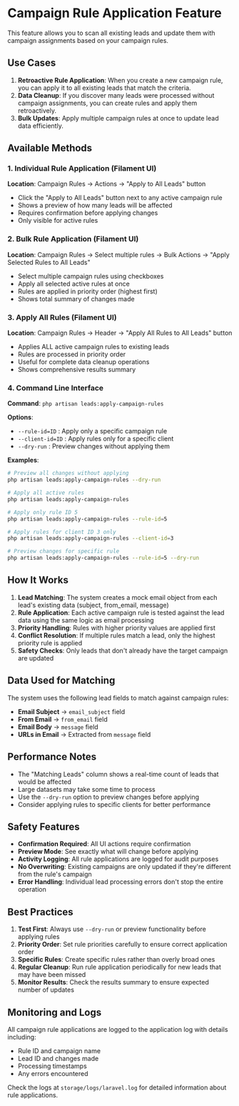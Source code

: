 # Campaign Rule Application Feature

This feature allows you to scan all existing leads and update them with campaign assignments based on your campaign rules.

## Use Cases

1. **Retroactive Rule Application**: When you create a new campaign rule, you can apply it to all existing leads that match the criteria.
2. **Data Cleanup**: If you discover many leads were processed without campaign assignments, you can create rules and apply them retroactively.
3. **Bulk Updates**: Apply multiple campaign rules at once to update lead data efficiently.

## Available Methods

### 1. Individual Rule Application (Filament UI)

**Location**: Campaign Rules → Actions → "Apply to All Leads" button

- Click the "Apply to All Leads" button next to any active campaign rule
- Shows a preview of how many leads will be affected
- Requires confirmation before applying changes
- Only visible for active rules

### 2. Bulk Rule Application (Filament UI)

**Location**: Campaign Rules → Select multiple rules → Bulk Actions → "Apply Selected Rules to All Leads"

- Select multiple campaign rules using checkboxes
- Apply all selected active rules at once
- Rules are applied in priority order (highest first)
- Shows total summary of changes made

### 3. Apply All Rules (Filament UI)

**Location**: Campaign Rules → Header → "Apply All Rules to All Leads" button

- Applies ALL active campaign rules to existing leads
- Rules are processed in priority order
- Useful for complete data cleanup operations
- Shows comprehensive results summary

### 4. Command Line Interface

**Command**: `php artisan leads:apply-campaign-rules`

**Options**:
- `--rule-id=ID` : Apply only a specific campaign rule
- `--client-id=ID` : Apply rules only for a specific client
- `--dry-run` : Preview changes without applying them

**Examples**:
```bash
# Preview all changes without applying
php artisan leads:apply-campaign-rules --dry-run

# Apply all active rules
php artisan leads:apply-campaign-rules

# Apply only rule ID 5
php artisan leads:apply-campaign-rules --rule-id=5

# Apply rules for client ID 3 only
php artisan leads:apply-campaign-rules --client-id=3

# Preview changes for specific rule
php artisan leads:apply-campaign-rules --rule-id=5 --dry-run
```

## How It Works

1. **Lead Matching**: The system creates a mock email object from each lead's existing data (subject, from_email, message)
2. **Rule Application**: Each active campaign rule is tested against the lead data using the same logic as email processing
3. **Priority Handling**: Rules with higher priority values are applied first
4. **Conflict Resolution**: If multiple rules match a lead, only the highest priority rule is applied
5. **Safety Checks**: Only leads that don't already have the target campaign are updated

## Data Used for Matching

The system uses the following lead fields to match against campaign rules:

- **Email Subject** → `email_subject` field
- **From Email** → `from_email` field  
- **Email Body** → `message` field
- **URLs in Email** → Extracted from `message` field

## Performance Notes

- The "Matching Leads" column shows a real-time count of leads that would be affected
- Large datasets may take some time to process
- Use the `--dry-run` option to preview changes before applying
- Consider applying rules to specific clients for better performance

## Safety Features

- **Confirmation Required**: All UI actions require confirmation
- **Preview Mode**: See exactly what will change before applying
- **Activity Logging**: All rule applications are logged for audit purposes
- **No Overwriting**: Existing campaigns are only updated if they're different from the rule's campaign
- **Error Handling**: Individual lead processing errors don't stop the entire operation

## Best Practices

1. **Test First**: Always use `--dry-run` or preview functionality before applying rules
2. **Priority Order**: Set rule priorities carefully to ensure correct application order
3. **Specific Rules**: Create specific rules rather than overly broad ones
4. **Regular Cleanup**: Run rule application periodically for new leads that may have been missed
5. **Monitor Results**: Check the results summary to ensure expected number of updates

## Monitoring and Logs

All campaign rule applications are logged to the application log with details including:
- Rule ID and campaign name
- Lead ID and changes made
- Processing timestamps
- Any errors encountered

Check the logs at `storage/logs/laravel.log` for detailed information about rule applications.